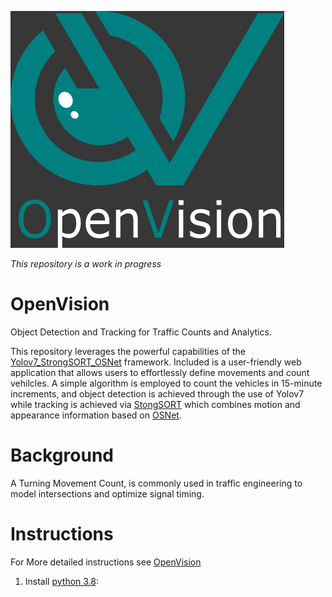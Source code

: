 ![OpenVision](https://github.com/joshkuminski/OpenVision/blob/main/OpenVisionB.png?raw=true)

_This repository is a work in progress_

# OpenVision
Object Detection and Tracking for Traffic Counts and Analytics.

This repository leverages the powerful capabilities of the [Yolov7_StrongSORT_OSNet](https://github.com/mikel-brostrom/Yolov7_StrongSORT_OSNet) framework. Included is a user-friendly web application that allows users to effortlessly define movements and count vehilcles. A simple algorithm is employed to count the vehicles in 15-minute increments, and object detection is achieved through the use of Yolov7 while tracking is achieved via [StongSORT](https://github.com/dyhBUPT/StrongSORT) which combines motion and appearance information based on [OSNet](https://github.com/KaiyangZhou/deep-person-reid). 

# Background
A Turning Movement Count, is commonly used in traffic engineering to model intersections and optimize signal timing.

# Instructions
For More detailed instructions see [OpenVision]()
1. Install [python 3.8](https://www.python.org/downloads/release/python-380/):


